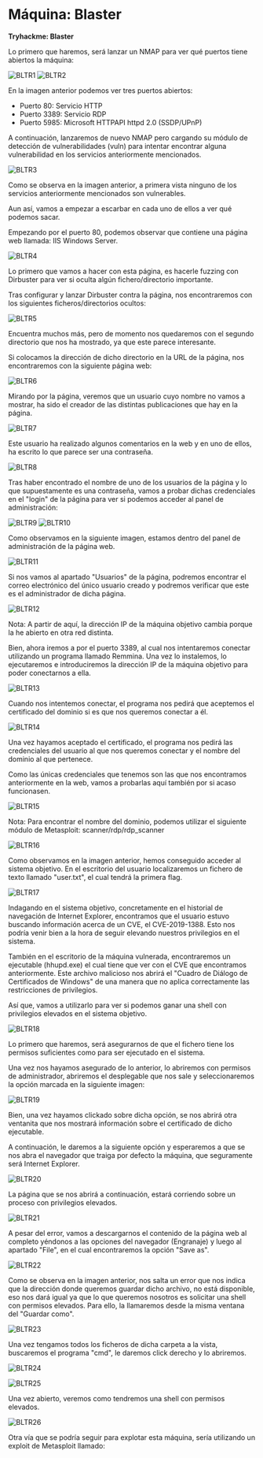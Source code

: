 # Máquina: Blaster

**Tryhackme: Blaster**

Lo primero que haremos, será lanzar un NMAP para ver qué puertos tiene abiertos la máquina:

![BLTR1](https://github.com/AntonioPC94/Blaster/blob/c36ac88f386589d0809b235a4b29ac9e8803823c/Img/BLTR1.png)
![BLTR2](https://github.com/AntonioPC94/Blaster/blob/c36ac88f386589d0809b235a4b29ac9e8803823c/Img/BLTR2.png)

En la imagen anterior podemos ver tres puertos abiertos:

- Puerto 80: Servicio HTTP
- Puerto 3389: Servicio RDP
- Puerto 5985: Microsoft HTTPAPI httpd 2.0 (SSDP/UPnP)

A continuación, lanzaremos de nuevo NMAP pero cargando su módulo de detección de vulnerabilidades (vuln) para intentar encontrar alguna vulnerabilidad en los servicios anteriormente mencionados.

![BLTR3](https://github.com/AntonioPC94/Blaster/blob/c36ac88f386589d0809b235a4b29ac9e8803823c/Img/BLTR3.png)

Como se observa en la imagen anterior, a primera vista ninguno de los servicios anteriormente mencionados son vulnerables.

Aun así, vamos a empezar a escarbar en cada uno de ellos a ver qué podemos sacar.

Empezando por el puerto 80, podemos observar que contiene una página web llamada: IIS Windows Server.

![BLTR4](https://github.com/AntonioPC94/Blaster/blob/c36ac88f386589d0809b235a4b29ac9e8803823c/Img/BLTR4.png)

Lo primero que vamos a hacer con esta página, es hacerle fuzzing con Dirbuster para ver si oculta algún fichero/directorio importante.

Tras configurar y lanzar Dirbuster contra la página, nos encontraremos con los siguientes ficheros/directorios ocultos:

![BLTR5](https://github.com/AntonioPC94/Blaster/blob/c36ac88f386589d0809b235a4b29ac9e8803823c/Img/BLTR5.png)

Encuentra muchos más, pero de momento nos quedaremos con el segundo directorio que nos ha mostrado, ya que este parece interesante.

Si colocamos la dirección de dicho directorio en la URL de la página, nos encontraremos con la siguiente página web:

![BLTR6](https://github.com/AntonioPC94/Blaster/blob/c36ac88f386589d0809b235a4b29ac9e8803823c/Img/BLTR6.png)

Mirando por la página, veremos que un usuario cuyo nombre no vamos a mostrar, ha sido el creador de las distintas publicaciones que hay en la página.

![BLTR7](https://github.com/AntonioPC94/Blaster/blob/c36ac88f386589d0809b235a4b29ac9e8803823c/Img/BLTR7.png)

Este usuario ha realizado algunos comentarios en la web y en uno de ellos, ha escrito lo que parece ser una contraseña.

![BLTR8](https://github.com/AntonioPC94/Blaster/blob/c36ac88f386589d0809b235a4b29ac9e8803823c/Img/BLTR8.png)

Tras haber encontrado el nombre de uno de los usuarios de la página y lo que supuestamente es una contraseña, vamos a probar dichas credenciales en el "login" de la página para ver si podemos acceder al panel de administración:

![BLTR9](https://github.com/AntonioPC94/Blaster/blob/c36ac88f386589d0809b235a4b29ac9e8803823c/Img/BLTR9.png)
![BLTR10](https://github.com/AntonioPC94/Blaster/blob/c36ac88f386589d0809b235a4b29ac9e8803823c/Img/BLTR10.png)

Como observamos en la siguiente imagen, estamos dentro del panel de administración de la página web.

![BLTR11](https://github.com/AntonioPC94/Blaster/blob/c36ac88f386589d0809b235a4b29ac9e8803823c/Img/BLTR11.png)

Si nos vamos al apartado "Usuarios" de la página, podremos encontrar el correo electrónico del único usuario creado y podremos verificar que este es el administrador de dicha página.

![BLTR12](https://github.com/AntonioPC94/Blaster/blob/805faac491494b1ac605ef85c1c3839fa8b020bf/Img/BLTR12.png)

Nota: A partir de aquí, la dirección IP de la máquina objetivo cambia porque la he abierto en otra red distinta.

Bien, ahora iremos a por el puerto 3389, al cual nos intentaremos conectar utilizando un programa llamado Remmina. Una vez lo instalemos, lo ejecutaremos e introduciremos la dirección IP de la máquina objetivo para poder conectarnos a ella.

![BLTR13](https://github.com/AntonioPC94/Blaster/blob/805faac491494b1ac605ef85c1c3839fa8b020bf/Img/BLTR13.png)

Cuando nos intentemos conectar, el programa nos pedirá que aceptemos el certificado del dominio si es que nos queremos conectar a él.

![BLTR14](https://github.com/AntonioPC94/Blaster/blob/805faac491494b1ac605ef85c1c3839fa8b020bf/Img/BLTR14.png)

Una vez hayamos aceptado el certificado, el programa nos pedirá las credenciales del usuario al que nos queremos conectar y el nombre del dominio al que pertenece.

Como las únicas credenciales que tenemos son las que nos encontramos anteriormente en la web, vamos a probarlas aquí también por si acaso funcionasen.

![BLTR15](https://github.com/AntonioPC94/Blaster/blob/805faac491494b1ac605ef85c1c3839fa8b020bf/Img/BLTR15.png)

Nota: Para encontrar el nombre del dominio, podemos utilizar el siguiente módulo de Metasploit: scanner/rdp/rdp_scanner

![BLTR16](https://github.com/AntonioPC94/Blaster/blob/805faac491494b1ac605ef85c1c3839fa8b020bf/Img/BLTR16.png)

Como observamos en la imagen anterior, hemos conseguido acceder al sistema objetivo. En el escritorio del usuario localizaremos un fichero de texto llamado "user.txt", el cual tendrá la primera flag.

![BLTR17](https://github.com/AntonioPC94/Blaster/blob/805faac491494b1ac605ef85c1c3839fa8b020bf/Img/BLTR17.png)

Indagando en el sistema objetivo, concretamente en el historial de navegación de Internet Explorer, encontramos que el usuario estuvo buscando información acerca de un CVE, el CVE-2019-1388. Esto nos podría venir bien a la hora de seguir elevando nuestros privilegios en el sistema.

También en el escritorio de la máquina vulnerada, encontraremos un ejecutable (hhupd.exe) el cual tiene que ver con el CVE que encontramos anteriormente. Este archivo malicioso nos abrirá el "Cuadro de Diálogo de Certificados de Windows" de una manera que no aplica correctamente las restricciones de privilegios.

Así que, vamos a utilizarlo para ver si podemos ganar una shell con privilegios elevados en el sistema objetivo.

![BLTR18](https://github.com/AntonioPC94/Blaster/blob/0efa28c001eb90248e3b3b55c28ab9909515646a/Img/BLTR18.png)

Lo primero que haremos, será asegurarnos de que el fichero tiene los permisos suficientes como para ser ejecutado en el sistema.

Una vez nos hayamos asegurado de lo anterior, lo abriremos con permisos de administrador, abriremos el desplegable que nos sale y seleccionaremos la opción marcada en la siguiente imagen:

![BLTR19](https://github.com/AntonioPC94/Blaster/blob/0efa28c001eb90248e3b3b55c28ab9909515646a/Img/BLTR19.png)

Bien, una vez hayamos clickado sobre dicha opción, se nos abrirá otra ventanita que nos mostrará información sobre el certificado de dicho ejecutable.

A continuación, le daremos a la siguiente opción y esperaremos a que se nos abra el navegador que traiga por defecto la máquina, que seguramente será Internet Explorer.

![BLTR20](https://github.com/AntonioPC94/Blaster/blob/0efa28c001eb90248e3b3b55c28ab9909515646a/Img/BLTR20.png)

La página que se nos abrirá a continuación, estará corriendo sobre un proceso con privilegios elevados.

![BLTR21](https://github.com/AntonioPC94/Blaster/blob/0efa28c001eb90248e3b3b55c28ab9909515646a/Img/BLTR21.png)

A pesar del error, vamos a descargarnos el contenido de la página web al completo yéndonos a las opciones del navegador (Engranaje) y luego al apartado "File", en el cual encontraremos la opción "Save as".

![BLTR22](https://github.com/AntonioPC94/Blaster/blob/0efa28c001eb90248e3b3b55c28ab9909515646a/Img/BLTR22.png)

Como se observa en la imagen anterior, nos salta un error que nos indica que la dirección donde queremos guardar dicho archivo, no está disponible, eso nos dará igual ya que lo que queremos nosotros es solicitar una shell con permisos elevados. Para ello, la llamaremos desde la misma ventana del "Guardar como".

![BLTR23](https://github.com/AntonioPC94/Blaster/blob/0efa28c001eb90248e3b3b55c28ab9909515646a/Img/BLTR23.png)

Una vez tengamos todos los ficheros de dicha carpeta a la vista, buscaremos el programa "cmd", le daremos click derecho y lo abriremos.

![BLTR24](https://github.com/AntonioPC94/Blaster/blob/0efa28c001eb90248e3b3b55c28ab9909515646a/Img/BLTR24.png)

![BLTR25](https://github.com/AntonioPC94/Blaster/blob/0efa28c001eb90248e3b3b55c28ab9909515646a/Img/BLTR25.png)

Una vez abierto, veremos como tendremos una shell con permisos elevados.

![BLTR26](https://github.com/AntonioPC94/Blaster/blob/0efa28c001eb90248e3b3b55c28ab9909515646a/Img/BLTR26.png)

Otra vía que se podría seguir para explotar esta máquina, sería utilizando un exploit de Metasploit llamado: 

